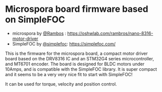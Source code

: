  Microspora board firmware based on SimpleFOC
========================================

- microspora by [@Rambos](https://github.com/rambros3d) : https://oshwlab.com/rambros/nano-8316-motor-driver
- SimpleFOC by [@simplefoc](https://github.com/simplefoc/Arduino-FOC): https://simplefoc.com/

This is the firmware for the microspora board, a compact motor driver board based on the DRV8316 IC and an STM32G4 series microcontroller, and MT6701 encoder. The board is designed for BLDC motors under 10Amps, and is compatible with the SimpleFOC library. It is super compact and it seems to be a very very nice fit to start with SimpleFOC!

It can be used for torque, velocity and position control.

